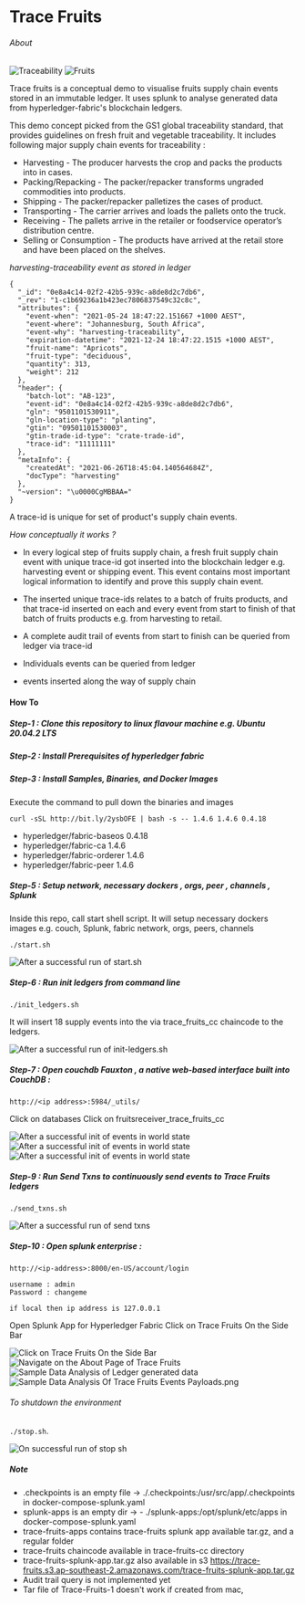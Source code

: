 # Trace Fruits 

###### About 

![Traceability](/images/Traceability_2068763.png) ![Fruits](/images/Fruits_1896737.png) 

Trace fruits is a conceptual demo to visualise fruits supply chain events stored in an immutable ledger.  It uses splunk to analyse 
generated data from hyperledger-fabric's blockchain ledgers.


This demo concept picked from the GS1 global traceability standard, that provides guidelines on fresh fruit and vegetable 
traceability. It includes following major supply chain events for traceability : 

-  Harvesting - The producer harvests the crop and packs the products into in cases. 
-  Packing/Repacking - The packer/repacker transforms ungraded commodities into products. 
-  Shipping - The packer/repacker palletizes the cases of product.
-  Transporting - The carrier arrives and loads the pallets onto the truck. 
-  Receiving - The pallets arrive in the retailer or foodservice operator’s distribution centre.
-  Selling or Consumption - The products have arrived at the retail store and have been placed on the shelves.

_harvesting-traceability event as stored in ledger_
 
````
{
  "_id": "0e8a4c14-02f2-42b5-939c-a8de8d2c7db6",
  "_rev": "1-c1b69236a1b423ec7806837549c32c8c",
  "attributes": {
    "event-when": "2021-05-24 18:47:22.151667 +1000 AEST",
    "event-where": "Johannesburg, South Africa",
    "event-why": "harvesting-traceability",
    "expiration-datetime": "2021-12-24 18:47:22.1515 +1000 AEST",
    "fruit-name": "Apricots",
    "fruit-type": "deciduous",
    "quantity": 313,
    "weight": 212
  },
  "header": {
    "batch-lot": "AB-123",
    "event-id": "0e8a4c14-02f2-42b5-939c-a8de8d2c7db6",
    "gln": "9501101530911",
    "gln-location-type": "planting",
    "gtin": "09501101530003",
    "gtin-trade-id-type": "crate-trade-id",
    "trace-id": "11111111"
  },
  "metaInfo": {
    "createdAt": "2021-06-26T18:45:04.140564684Z",
    "docType": "harvesting"
  },
  "~version": "\u0000CgMBBAA="
}
````

A trace-id is unique for set of product's supply chain events. 

*How conceptually it works ?*

- In every logical step of fruits supply chain, a fresh fruit supply chain event with unique trace-id got inserted into the blockchain ledger e.g.
harvesting event or shipping event. This event contains most important logical information to identify and prove this 
supply chain event.

- The inserted unique trace-ids relates to a batch of fruits products, and that trace-id inserted on each and every event
from start to finish of that batch of fruits products e.g. from harvesting to retail. 

- A complete audit trail of events from start to finish can be queried from ledger via trace-id 

- Individuals events can be queried from ledger 

- events inserted along the way of supply chain 


#### How To 

##### Step-1 : Clone this repository to linux flavour machine e.g.  Ubuntu 20.04.2 LTS

##### Step-2 : Install Prerequisites of hyperledger fabric 

##### Step-3 : Install Samples, Binaries, and Docker Images 

Execute the command to pull down the binaries and images

```
curl -sSL http://bit.ly/2ysbOFE | bash -s -- 1.4.6 1.4.6 0.4.18
```

- hyperledger/fabric-baseos 0.4.18
- hyperledger/fabric-ca 1.4.6
- hyperledger/fabric-orderer 1.4.6
- hyperledger/fabric-peer 1.4.6


##### Step-5 : Setup network, necessary dockers  , orgs, peer , channels , Splunk 

Inside this repo, call start shell script. It will setup necessary dockers images e.g. couch, 
Splunk, fabric network, orgs, peers, channels

```
./start.sh

```

![After a successful run of start.sh](/images/Start-sh-successful-output.png)


##### Step-6 : Run init ledgers from command line 

````
./init_ledgers.sh
````  

It will insert 18 supply events into the via trace_fruits_cc chaincode to the ledgers.

![After a successful run of init-ledgers.sh](/images/Init-ledgers-sh-successful.png)

##### Step-7 : Open couchdb Fauxton , a native web-based interface built into CouchDB :

````
http://<ip address>:5984/_utils/
````   

 Click on databases 
 Click on fruitsreceiver_trace_fruits_cc
 
 ![After a successful init of events in world state](/images/couch-db-database-enteries.png)
 ![After a successful init of events in world state](/images/After_init_successful_enteries_in_couchdb.png)
 ![After a successful init of events in world state](/images/A-recordin-couch-db.png)


##### Step-9 : Run Send Txns to continuously send events to Trace Fruits ledgers

````
./send_txns.sh
````

![After a successful run of send txns](/images/Send-Txns-Successfully-Sending-Events.png)

##### Step-10 : Open splunk enterprise :
 
 ```
 http://<ip-address>:8000/en-US/account/login 
 
 username : admin 
 Password : changeme 
  
 if local then ip address is 127.0.0.1 
 ```  
 
 Open Splunk App for Hyperledger Fabric 
 Click on Trace Fruits On the Side Bar
 
 ![Click on Trace Fruits On the Side Bar](/images/On-Splunk-Enterprise-Refer-To-Trace-Fruits.png)
 ![Navigate on the About Page of Trace Fruits](/images/Dashboard-Page-Of-Trace-Fruits.png)
 ![Sample Data Analysis of Ledger generated data](/images/Trace-Fruit-Ledgers.png)
 ![Sample Data Analysis Of Trace Fruits Events Payloads.png](/images/Trace-Fruits-Events-Payloads.png)
  


###### To shutdown the environment 

`./stop.sh`.

 ![On successful run of stop sh](/images/Stop-sh-successful.png)
 
 ##### Note
 
 - .checkpoints is an empty file -> ./.checkpoints:/usr/src/app/.checkpoints in docker-compose-splunk.yaml
 - splunk-apps is an empty dir   -> - ./splunk-apps:/opt/splunk/etc/apps in docker-compose-splunk.yaml
 - trace-fruits-apps contains trace-fruits splunk app available tar.gz, and a regular folder
 - trace-fruits chaincode available in trace-fruits-cc directory
 - trace-fruits-splunk-app.tar.gz also available in s3 https://trace-fruits.s3.ap-southeast-2.amazonaws.com/trace-fruits-splunk-app.tar.gz
 - Audit trail query is not implemented yet
 - Tar file of Trace-Fruits-1 doesn't work if created from mac,  
